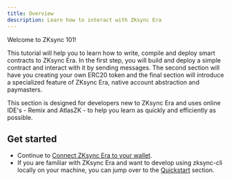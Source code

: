 ```yaml
---
title: Overview
description: Learn how to interact with ZKsync Era
---
```


Welcome to ZKsync 101!

This tutorial will help you to learn how to write, compile and deploy smart contracts to ZKsync Era.
In the first step, you will build and deploy a simple contract and interact with it by sending messages.
The second section will have you creating your own ERC20 token and the final section will
introduce a specialized feature of ZKsync Era, native account abstraction and paymasters.

This section is designed for developers new to ZKsync Era and uses online IDE's - Remix and AtlasZK -
to help you learn as quickly and efficiently as possible.

## Get started

- Continue to [Connect ZKsync Era to your wallet](/build/zksync-101/connect-zksync).
- If you are familiar with ZKsync Era and want to develop using zksync-cli locally
  on your machine, you can jump over to the [Quickstart](/build/quick-start) section.
